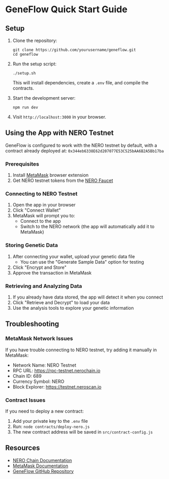 # GeneFlow Quick Start Guide

## Setup

1. Clone the repository:
   ```
   git clone https://github.com/yourusername/geneflow.git
   cd geneflow
   ```

2. Run the setup script:
   ```
   ./setup.sh
   ```
   This will install dependencies, create a `.env` file, and compile the contracts.

3. Start the development server:
   ```
   npm run dev
   ```

4. Visit `http://localhost:3000` in your browser.

## Using the App with NERO Testnet

GeneFlow is configured to work with the NERO testnet by default, with a contract already deployed at:
`0x344eb6338E62d207077E53C525bAA6B2A5Bb17ba`

### Prerequisites

1. Install [MetaMask](https://metamask.io/download/) browser extension
2. Get NERO testnet tokens from the [NERO Faucet](https://faucet.nerochain.io)

### Connecting to NERO Testnet

1. Open the app in your browser
2. Click "Connect Wallet"
3. MetaMask will prompt you to:
   - Connect to the app
   - Switch to the NERO network (the app will automatically add it to MetaMask)

### Storing Genetic Data

1. After connecting your wallet, upload your genetic data file
   - You can use the "Generate Sample Data" option for testing
2. Click "Encrypt and Store"
3. Approve the transaction in MetaMask

### Retrieving and Analyzing Data

1. If you already have data stored, the app will detect it when you connect
2. Click "Retrieve and Decrypt" to load your data
3. Use the analysis tools to explore your genetic information

## Troubleshooting

### MetaMask Network Issues

If you have trouble connecting to NERO testnet, try adding it manually in MetaMask:
- Network Name: NERO Testnet
- RPC URL: https://rpc-testnet.nerochain.io
- Chain ID: 689
- Currency Symbol: NERO
- Block Explorer: https://testnet.neroscan.io

### Contract Issues

If you need to deploy a new contract:
1. Add your private key to the `.env` file
2. Run: `node contracts/deploy-nero.js`
3. The new contract address will be saved in `src/contract-config.js`

## Resources

- [NERO Chain Documentation](https://docs.nerochain.io/)
- [MetaMask Documentation](https://docs.metamask.io/)
- [GeneFlow GitHub Repository](https://github.com/yourusername/geneflow) 